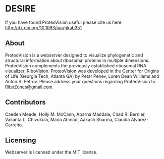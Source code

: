 # DESIRE

If you have found ProteoVision useful please cite us here http://dx.doi.org/10.1093/nar/gkab351
## About

ProteoVision is a webserver designed to visualize phylogenetic and structural information about ribosomal proteins in multiple dimensions. ProteoVision complements the previously established ribosomal RNA visualizer, RiboVision. ProteoVision was developed in the Center for Origins of Life (Georgia Tech, Atlanta GA) by Petar Penev, Loren Dean Williams and Anton S. Petrov. Please address your questions regarding ProteoVision to RiboZones@gmail.com.

## Contributors
Caeden Meade, Holly M. McCann, Aparna Maddala, Chad R. Bernier, Vasanta L. Chivukula, Maria Ahmad, Aakash Sharma, Claudia Alvarez-Carreño.

## Licensing 
Webserver is licensed under the MIT license.
